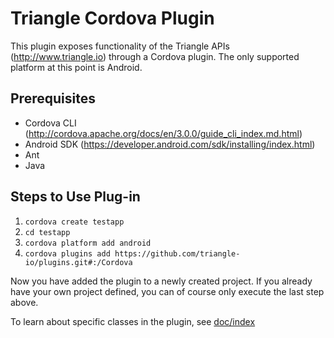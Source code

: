 Triangle Cordova Plugin
=======================

This plugin exposes functionality of the Triangle APIs (http://www.triangle.io) through a Cordova plugin. The only supported platform at this point is Android.

Prerequisites
-------------

- Cordova CLI (http://cordova.apache.org/docs/en/3.0.0/guide_cli_index.md.html)
- Android SDK (https://developer.android.com/sdk/installing/index.html)
- Ant
- Java

Steps to Use Plug-in
--------------------

1. ```cordova create testapp```
1. ```cd testapp```
1. ```cordova platform add android```
1. ```cordova plugins add https://github.com/triangle-io/plugins.git#:/Cordova```

Now you have added the plugin to a newly created project. If you already have your own project defined, you can of course only execute the last step above.

To learn about specific classes in the plugin, see [doc/index](doc/index.md)
